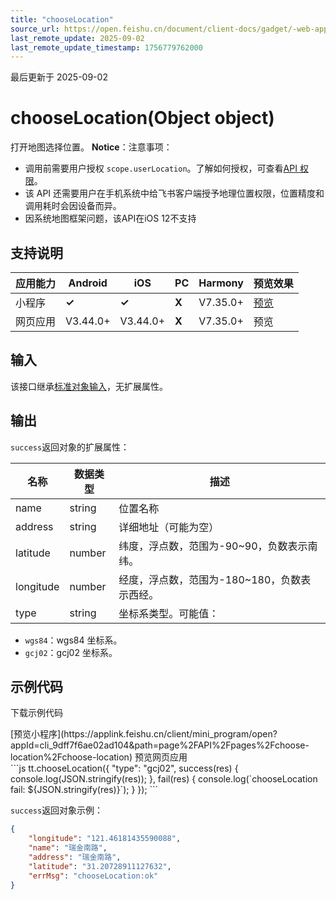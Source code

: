 ```yaml
---
title: "chooseLocation"
source_url: https://open.feishu.cn/document/client-docs/gadget/-web-app-api/location/chooselocation
last_remote_update: 2025-09-02
last_remote_update_timestamp: 1756779762000
---
```

最后更新于 2025-09-02

# chooseLocation(Object object)

打开地图选择位置。
**Notice**：注意事项：
- 调用前需要用户授权 `scope.userLocation`。了解如何授权，可查看[API 权限](https://open.feishu.cn/document/uYjL24iN/uITMuITMuITM)。
- 该 API 还需要用户在手机系统中给飞书客户端授予地理位置权限，位置精度和调用耗时会因设备而异。
- 因系统地图框架问题，该API在iOS 12不支持

## 支持说明

应用能力 | Android | iOS | PC | Harmony | 预览效果
--- | --- | --- | --- | --- | ---
小程序 | **✓** | **✓** | **X** | V7.35.0+ | [预览](https://applink.feishu.cn/client/mini_program/open?appId=cli_9dff7f6ae02ad104&path=page%2FAPI%2Fpages%2Fchoose-location%2Fchoose-location)
网页应用 | V3.44.0+ | V3.44.0+ | **X** | V7.35.0+ | 预览

## 输入

该接口继承[标准对象输入](https://open.feishu.cn/document/uYjL24iN/ukzNy4SO3IjL5cjM)，无扩展属性。

## 输出

`success`返回对象的扩展属性：

名称 | 数据类型 | 描述
--- | --- | ---
name | string | 位置名称
address | string | 详细地址（可能为空）
latitude | number | 纬度，浮点数，范围为-90~90，负数表示南纬。
longitude | number | 经度，浮点数，范围为-180~180，负数表示西经。
type | string | 坐标系类型。可能值：  
- `wgs84`：wgs84 坐标系。  
- `gcj02`：gcj02 坐标系。

## 示例代码

<md-download-code href="https://open.feishu.cn/document/uYjL24iN/uYDM04iNwQjL2ADN" mobileDisplay="none">下载示例代码</md-download-code>

<div style="display: flex">
          [预览小程序](https://applink.feishu.cn/client/mini_program/open?appId=cli_9dff7f6ae02ad104&path=page%2FAPI%2Fpages%2Fchoose-location%2Fchoose-location)
          预览网页应用

</div> 
```js
tt.chooseLocation({
    "type": "gcj02",
    success(res) {
      console.log(JSON.stringify(res));
    },
    fail(res) {
      console.log(`chooseLocation fail: ${JSON.stringify(res)}`);
    }
});
```

`success`返回对象示例：
```json
{
    "longitude": "121.46181435590088",
    "name": "瑞金南路",
    "address": "瑞金南路",
    "latitude": "31.20728911127632",
    "errMsg": "chooseLocation:ok"
}
```
